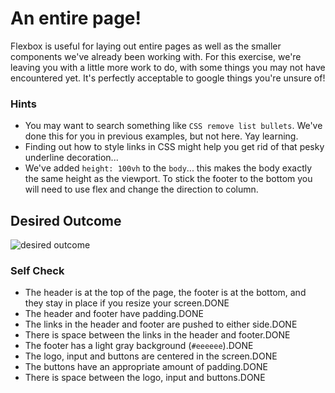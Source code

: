 # An entire page!

Flexbox is useful for laying out entire pages as well as the smaller components we've already been working with. For this exercise, we're leaving you with a little more work to do, with some things you may not have encountered yet. It's perfectly acceptable to google things you're unsure of!

### Hints
- You may want to search something like `CSS remove list bullets`.  We've done this for you in previous examples, but not here. Yay learning.
- Finding out how to style links in CSS might help you get rid of that pesky underline decoration...
- We've added `height: 100vh` to the `body`... this makes the body exactly the same height as the viewport. To stick the footer to the bottom you will need to use flex and change the direction to column.

## Desired Outcome
![desired outcome](./desired-outcome.png)

### Self Check

- The header is at the top of the page, the footer is at the bottom, and they stay in place if you resize your screen.DONE
- The header and footer have padding.DONE
- The links in the header and footer are pushed to either side.DONE
- There is space between the links in the header and footer.DONE
- The footer has a light gray background (`#eeeeee`).DONE
- The logo, input and buttons are centered in the screen.DONE
- The buttons have an appropriate amount of padding.DONE
- There is space between the logo, input and buttons.DONE
